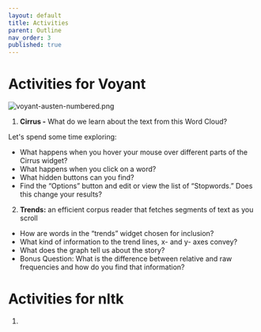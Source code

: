 ```yaml
---
layout: default
title: Activities
parent: Outline
nav_order: 3
published: true
---
```

# Activities for Voyant

 ![voyant-austen-numbered.png]({{site.baseurl}}/content/voyant-austen-numbered.png)


 1. **Cirrus -** What do we learn about the text from this Word Cloud?

 Let's spend some time exploring:

  -  What happens when you hover your mouse over different parts of the Cirrus widget?
  -  What happens when you click on a word?
  -  What hidden buttons can you find?
  -  Find the “Options” button and edit or view the list of “Stopwords.” Does this change your results?


 2. **Trends:** an efficient corpus reader that fetches segments of text as you scroll

 - How are words in the “trends” widget chosen for inclusion?
 - What kind of information to the trend lines, x- and y- axes
convey?
 - What does the graph tell us about the story?
 - Bonus Question: What is the difference between relative and raw frequencies and how do you find that information?

# Activities for nltk

1. 
